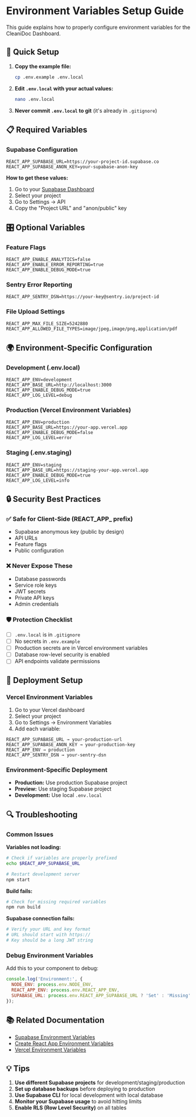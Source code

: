 # Environment Variables Setup Guide

This guide explains how to properly configure environment variables for the CleaniDoc Dashboard.

## 🔧 Quick Setup

1. **Copy the example file:**
   ```bash
   cp .env.example .env.local
   ```

2. **Edit `.env.local` with your actual values:**
   ```bash
   nano .env.local
   ```

3. **Never commit `.env.local` to git** (it's already in `.gitignore`)

## 📋 Required Variables

### Supabase Configuration
```env
REACT_APP_SUPABASE_URL=https://your-project-id.supabase.co
REACT_APP_SUPABASE_ANON_KEY=your-supabase-anon-key
```

**How to get these values:**
1. Go to your [Supabase Dashboard](https://supabase.com/dashboard)
2. Select your project
3. Go to Settings → API
4. Copy the "Project URL" and "anon/public" key

## 🎛️ Optional Variables

### Feature Flags
```env
REACT_APP_ENABLE_ANALYTICS=false
REACT_APP_ENABLE_ERROR_REPORTING=true
REACT_APP_ENABLE_DEBUG_MODE=true
```

### Sentry Error Reporting
```env
REACT_APP_SENTRY_DSN=https://your-key@sentry.io/project-id
```

### File Upload Settings
```env
REACT_APP_MAX_FILE_SIZE=5242880
REACT_APP_ALLOWED_FILE_TYPES=image/jpeg,image/png,application/pdf
```

## 🌍 Environment-Specific Configuration

### Development (.env.local)
```env
REACT_APP_ENV=development
REACT_APP_BASE_URL=http://localhost:3000
REACT_APP_ENABLE_DEBUG_MODE=true
REACT_APP_LOG_LEVEL=debug
```

### Production (Vercel Environment Variables)
```env
REACT_APP_ENV=production
REACT_APP_BASE_URL=https://your-app.vercel.app
REACT_APP_ENABLE_DEBUG_MODE=false
REACT_APP_LOG_LEVEL=error
```

### Staging (.env.staging)
```env
REACT_APP_ENV=staging
REACT_APP_BASE_URL=https://staging-your-app.vercel.app
REACT_APP_ENABLE_DEBUG_MODE=true
REACT_APP_LOG_LEVEL=info
```

## 🔒 Security Best Practices

### ✅ Safe for Client-Side (REACT_APP_ prefix)
- Supabase anonymous key (public by design)
- API URLs
- Feature flags
- Public configuration

### ❌ Never Expose These
- Database passwords
- Service role keys
- JWT secrets
- Private API keys
- Admin credentials

### 🛡️ Protection Checklist
- [ ] `.env.local` is in `.gitignore`
- [ ] No secrets in `.env.example`
- [ ] Production secrets are in Vercel environment variables
- [ ] Database row-level security is enabled
- [ ] API endpoints validate permissions

## 🚀 Deployment Setup

### Vercel Environment Variables
1. Go to your Vercel dashboard
2. Select your project
3. Go to Settings → Environment Variables
4. Add each variable:

```
REACT_APP_SUPABASE_URL → your-production-url
REACT_APP_SUPABASE_ANON_KEY → your-production-key
REACT_APP_ENV → production
REACT_APP_SENTRY_DSN → your-sentry-dsn
```

### Environment-Specific Deployment
- **Production:** Use production Supabase project
- **Preview:** Use staging Supabase project
- **Development:** Use local `.env.local`

## 🔍 Troubleshooting

### Common Issues

**Variables not loading:**
```bash
# Check if variables are properly prefixed
echo $REACT_APP_SUPABASE_URL

# Restart development server
npm start
```

**Build fails:**
```bash
# Check for missing required variables
npm run build
```

**Supabase connection fails:**
```bash
# Verify your URL and key format
# URL should start with https://
# Key should be a long JWT string
```

### Debug Environment Variables
Add this to your component to debug:
```javascript
console.log('Environment:', {
  NODE_ENV: process.env.NODE_ENV,
  REACT_APP_ENV: process.env.REACT_APP_ENV,
  SUPABASE_URL: process.env.REACT_APP_SUPABASE_URL ? 'Set' : 'Missing'
});
```

## 📚 Related Documentation

- [Supabase Environment Variables](https://supabase.com/docs/guides/getting-started/local-development)
- [Create React App Environment Variables](https://create-react-app.dev/docs/adding-custom-environment-variables/)
- [Vercel Environment Variables](https://vercel.com/docs/concepts/projects/environment-variables)

## 💡 Tips

1. **Use different Supabase projects** for development/staging/production
2. **Set up database backups** before deploying to production
3. **Use Supabase CLI** for local development with local database
4. **Monitor your Supabase usage** to avoid hitting limits
5. **Enable RLS (Row Level Security)** on all tables